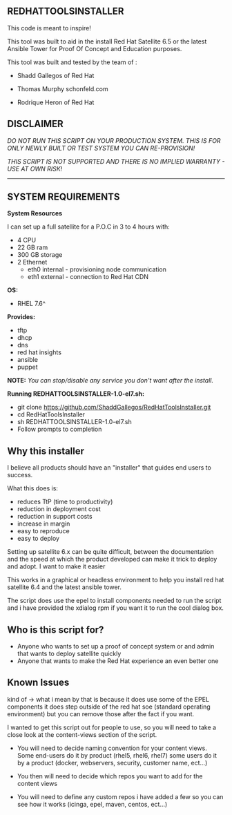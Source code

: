 REDHATTOOLSINSTALLER
--------------------

This code is meant to inspire!

This tool was built to aid in the install Red Hat Satellite 6.5 or the latest Ansible Tower for Proof Of Concept and Education purposes.  

This tool was built and tested by the team of :

* Shadd Gallegos of Red Hat 

* Thomas Murphy schonfeld.com

* Rodrique Heron of Red Hat 

**DISCLAIMER**
----------------------------------------------

*DO NOT RUN THIS SCRIPT ON YOUR PRODUCTION SYSTEM. THIS IS FOR ONLY NEWLY BUILT OR TEST SYSTEM YOU CAN RE-PROVISION!*

*THIS SCRIPT IS NOT SUPPORTED AND THERE IS NO IMPLIED WARRANTY - USE AT OWN RISK!*

----------------------------------------------

## SYSTEM REQUIREMENTS

**System Resources**

I can set up a full satellite for a P.O.C in 3 to 4 hours with:

* 4 CPU
* 22 GB ram 
* 300 GB storage
* 2 Ethernet  
    * eth0 internal - provisioning node communication
    * eth1 external - connection to Red Hat CDN

**OS:**
* RHEL 7.6^

**Provides:** 

* tftp
* dhcp
* dns
* red hat insights
* ansible 
* puppet
      
**NOTE:** *You can stop/disable any service you don't want after the install.*

**Running REDHATTOOLSINSTALLER-1.0-el7.sh:** 

* git clone https://github.com/ShaddGallegos/RedHatToolsInstaller.git
* cd RedHatToolsInstaller
* sh REDHATTOOLSINSTALLER-1.0-el7.sh
* Follow prompts to completion 

## Why this installer

I believe all products should have an "installer" that guides end users to success. 

What this does is:

* reduces TtP (time to productivity)
* reduction in deployment cost
* reduction in support costs
* increase in margin
* easy to reproduce 
* easy to deploy 
      
Setting up satellite 6.x can be quite difficult, between the documentation and the speed at which the product developed can make it trick to deploy and adopt. I want to make it easier 

This works in a graphical or headless environment to help you install red hat satellite 6.4 and the latest ansible tower.

The script does use the epel to install components needed to run the script and i have provided the xdialog rpm if you want it to run the cool dialog box.

## Who is this script for?

* Anyone who wants to set up a proof of concept system or and admin that wants to deploy satellite quickly    
* Anyone that wants to make the Red Hat experience an even better one 

## Known Issues
kind of -> what i mean by that is because it does use some of the EPEL components it does step outside of the red hat soe (standard operating environment) but you can remove those after the fact if you want.

I wanted to get this script out for people to use, so you will need to take a close look at the content-views section of the script. 

* You will need to decide naming convention for your content views. Some end-users do it by product (rhel5, rhel6, rhel7) some users do it by a product (docker, webservers, security, customer name, ect…)

* You then will need to decide which repos you want to add for the content views

* You will need to define any custom repos i have added a few so you can see how it works (icinga, epel, maven, centos, ect…)
  
